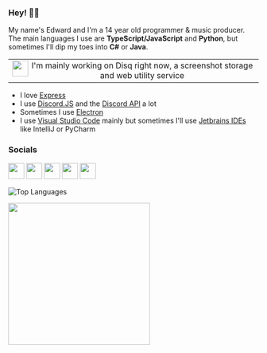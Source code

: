 ### Hey! 👋✨

My name's Edward and I'm a 14 year old programmer & music producer.
The main languages I use are **TypeScript/JavaScript** and **Python**, but sometimes I'll dip my toes into **C#** or **Java**.

<table>
  <tr>
    <td align="center">
      <img align="left" src="https://disq.me/assets/logo512.png" width=32> 
      I'm mainly working on Disq right now, a screenshot storage and web utility service
    </td>
  </tr>
 </table>

- I love [Express](https://expressjs.com)
- I use [Discord.JS](https://discord.js.org) and the [Discord API](https://discord.com/developers/docs) a lot
- Sometimes I use [Electron](https://www.electronjs.org)
- I use [Visual Studio Code](https://code.visualstudio.com) mainly but sometimes I'll use [Jetbrains IDEs](https://www.jetbrains.com) like IntelliJ or PyCharm

### Socials

[<img src="https://simpleicons.org/icons/twitter.svg" width=32 fill="#6812ca">](https://twitter.com/etstringy)
[<img src="https://simpleicons.org/icons/youtube.svg" width=32 fill="#6812ca">](https://youtube.com/stringy)
[<img src="https://simpleicons.org/icons/reddit.svg" width=32 fill="#6812ca">](https://reddit.com/u/stringy)
[<img src="https://simpleicons.org/icons/twitch.svg" width=32 fill="#6812ca">](https://twitch.tv/etstringy)
[<img src="https://simpleicons.org/icons/discord.svg" width=32 fill="#6812ca">](https://discord.gg/A8A52G2)

![Top Languages](https://github-readme-stats.vercel.app/api/top-langs?username=etstringy&show_icons=true&locale=en&layout=default&bg_color=131820&text_color=fff&title_color=fff&hide_border=true)

<img src="https://disq.me/hsCin.png" width=285>
